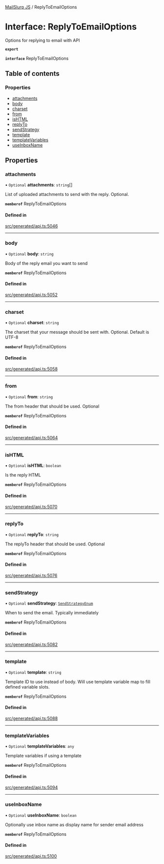 [MailSlurp JS](../README.md) / ReplyToEmailOptions

# Interface: ReplyToEmailOptions

Options for replying to email with API

**`export`**

**`interface`** ReplyToEmailOptions

## Table of contents

### Properties

- [attachments](ReplyToEmailOptions.md#attachments)
- [body](ReplyToEmailOptions.md#body)
- [charset](ReplyToEmailOptions.md#charset)
- [from](ReplyToEmailOptions.md#from)
- [isHTML](ReplyToEmailOptions.md#ishtml)
- [replyTo](ReplyToEmailOptions.md#replyto)
- [sendStrategy](ReplyToEmailOptions.md#sendstrategy)
- [template](ReplyToEmailOptions.md#template)
- [templateVariables](ReplyToEmailOptions.md#templatevariables)
- [useInboxName](ReplyToEmailOptions.md#useinboxname)

## Properties

### attachments

• `Optional` **attachments**: `string`[]

List of uploaded attachments to send with the reply. Optional.

**`memberof`** ReplyToEmailOptions

#### Defined in

[src/generated/api.ts:5046](https://github.com/mailslurp/mailslurp-client/blob/75eefbf/src/generated/api.ts#L5046)

___

### body

• `Optional` **body**: `string`

Body of the reply email you want to send

**`memberof`** ReplyToEmailOptions

#### Defined in

[src/generated/api.ts:5052](https://github.com/mailslurp/mailslurp-client/blob/75eefbf/src/generated/api.ts#L5052)

___

### charset

• `Optional` **charset**: `string`

The charset that your message should be sent with. Optional. Default is UTF-8

**`memberof`** ReplyToEmailOptions

#### Defined in

[src/generated/api.ts:5058](https://github.com/mailslurp/mailslurp-client/blob/75eefbf/src/generated/api.ts#L5058)

___

### from

• `Optional` **from**: `string`

The from header that should be used. Optional

**`memberof`** ReplyToEmailOptions

#### Defined in

[src/generated/api.ts:5064](https://github.com/mailslurp/mailslurp-client/blob/75eefbf/src/generated/api.ts#L5064)

___

### isHTML

• `Optional` **isHTML**: `boolean`

Is the reply HTML

**`memberof`** ReplyToEmailOptions

#### Defined in

[src/generated/api.ts:5070](https://github.com/mailslurp/mailslurp-client/blob/75eefbf/src/generated/api.ts#L5070)

___

### replyTo

• `Optional` **replyTo**: `string`

The replyTo header that should be used. Optional

**`memberof`** ReplyToEmailOptions

#### Defined in

[src/generated/api.ts:5076](https://github.com/mailslurp/mailslurp-client/blob/75eefbf/src/generated/api.ts#L5076)

___

### sendStrategy

• `Optional` **sendStrategy**: [`SendStrategyEnum`](../enums/ReplyToEmailOptions.SendStrategyEnum.md)

When to send the email. Typically immediately

**`memberof`** ReplyToEmailOptions

#### Defined in

[src/generated/api.ts:5082](https://github.com/mailslurp/mailslurp-client/blob/75eefbf/src/generated/api.ts#L5082)

___

### template

• `Optional` **template**: `string`

Template ID to use instead of body. Will use template variable map to fill defined variable slots.

**`memberof`** ReplyToEmailOptions

#### Defined in

[src/generated/api.ts:5088](https://github.com/mailslurp/mailslurp-client/blob/75eefbf/src/generated/api.ts#L5088)

___

### templateVariables

• `Optional` **templateVariables**: `any`

Template variables if using a template

**`memberof`** ReplyToEmailOptions

#### Defined in

[src/generated/api.ts:5094](https://github.com/mailslurp/mailslurp-client/blob/75eefbf/src/generated/api.ts#L5094)

___

### useInboxName

• `Optional` **useInboxName**: `boolean`

Optionally use inbox name as display name for sender email address

**`memberof`** ReplyToEmailOptions

#### Defined in

[src/generated/api.ts:5100](https://github.com/mailslurp/mailslurp-client/blob/75eefbf/src/generated/api.ts#L5100)
